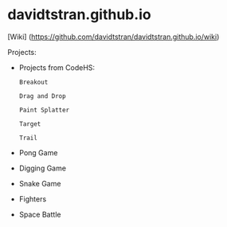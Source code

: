 # davidtstran.github.io

[Wiki] (https://github.com/davidtstran/davidtstran.github.io/wiki)

Projects: 

  - Projects from CodeHS:
  
        Breakout
        
        Drag and Drop
        
        Paint Splatter
        
        Target
        
        Trail
        
  - Pong Game
  
  - Digging Game
  
  - Snake Game
  
  - Fighters

  - Space Battle
